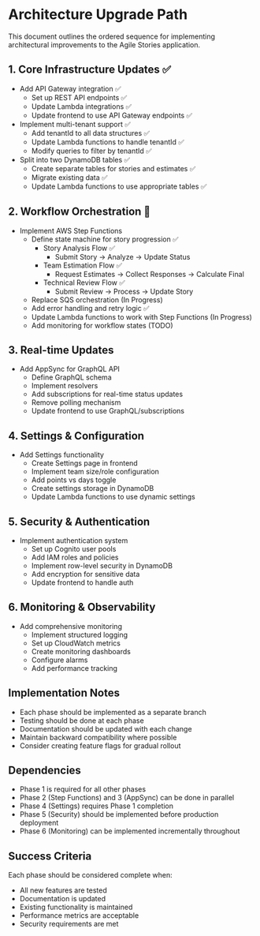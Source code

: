 # Architecture Upgrade Path

This document outlines the ordered sequence for implementing architectural improvements to the Agile Stories application.

## 1. Core Infrastructure Updates ✅
- Add API Gateway integration ✅
  - Set up REST API endpoints ✅
  - Update Lambda integrations ✅
  - Update frontend to use API Gateway endpoints ✅
- Implement multi-tenant support ✅
  - Add tenantId to all data structures ✅
  - Update Lambda functions to handle tenantId ✅
  - Modify queries to filter by tenantId ✅
- Split into two DynamoDB tables ✅
  - Create separate tables for stories and estimates ✅
  - Migrate existing data ✅
  - Update Lambda functions to use appropriate tables ✅

## 2. Workflow Orchestration 🔄
- Implement AWS Step Functions
  - Define state machine for story progression ✅
    - Story Analysis Flow ✅
      - Submit Story → Analyze → Update Status
    - Team Estimation Flow ✅
      - Request Estimates → Collect Responses → Calculate Final
    - Technical Review Flow ✅
      - Submit Review → Process → Update Story
  - Replace SQS orchestration (In Progress)
  - Add error handling and retry logic ✅
  - Update Lambda functions to work with Step Functions (In Progress)
  - Add monitoring for workflow states (TODO)

## 3. Real-time Updates
- Add AppSync for GraphQL API
  - Define GraphQL schema
  - Implement resolvers
  - Add subscriptions for real-time status updates
  - Remove polling mechanism
  - Update frontend to use GraphQL/subscriptions

## 4. Settings & Configuration
- Add Settings functionality
  - Create Settings page in frontend
  - Implement team size/role configuration
  - Add points vs days toggle
  - Create settings storage in DynamoDB
  - Update Lambda functions to use dynamic settings

## 5. Security & Authentication
- Implement authentication system
  - Set up Cognito user pools
  - Add IAM roles and policies
  - Implement row-level security in DynamoDB
  - Add encryption for sensitive data
  - Update frontend to handle auth

## 6. Monitoring & Observability
- Add comprehensive monitoring
  - Implement structured logging
  - Set up CloudWatch metrics
  - Create monitoring dashboards
  - Configure alarms
  - Add performance tracking

## Implementation Notes
- Each phase should be implemented as a separate branch
- Testing should be done at each phase
- Documentation should be updated with each change
- Maintain backward compatibility where possible
- Consider creating feature flags for gradual rollout

## Dependencies
- Phase 1 is required for all other phases
- Phase 2 (Step Functions) and 3 (AppSync) can be done in parallel
- Phase 4 (Settings) requires Phase 1 completion
- Phase 5 (Security) should be implemented before production deployment
- Phase 6 (Monitoring) can be implemented incrementally throughout

## Success Criteria
Each phase should be considered complete when:
- All new features are tested
- Documentation is updated
- Existing functionality is maintained
- Performance metrics are acceptable
- Security requirements are met 